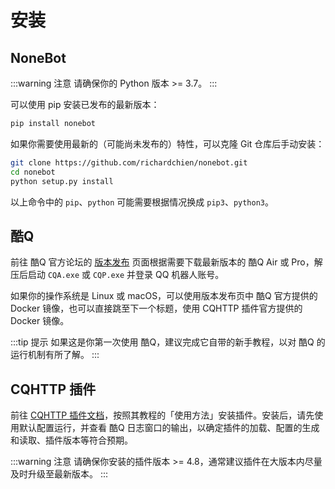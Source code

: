# 安装

## NoneBot

:::warning 注意
请确保你的 Python 版本 >= 3.7。
:::

可以使用 pip 安装已发布的最新版本：

```bash
pip install nonebot
```

如果你需要使用最新的（可能尚未发布的）特性，可以克隆 Git 仓库后手动安装：

```bash
git clone https://github.com/richardchien/nonebot.git
cd nonebot
python setup.py install
```

以上命令中的 `pip`、`python` 可能需要根据情况换成 `pip3`、`python3`。

## 酷Q

前往 酷Q 官方论坛的 [版本发布](https://cqp.cc/b/news) 页面根据需要下载最新版本的 酷Q Air 或 Pro，解压后启动 `CQA.exe` 或 `CQP.exe` 并登录 QQ 机器人账号。

如果你的操作系统是 Linux 或 macOS，可以使用版本发布页中 酷Q 官方提供的 Docker 镜像，也可以直接跳至下一个标题，使用 CQHTTP 插件官方提供的 Docker 镜像。

:::tip 提示
如果这是你第一次使用 酷Q，建议完成它自带的新手教程，以对 酷Q 的运行机制有所了解。
:::

## CQHTTP 插件

前往 [CQHTTP 插件文档](https://cqhttp.cc/docs/)，按照其教程的「使用方法」安装插件。安装后，请先使用默认配置运行，并查看 酷Q 日志窗口的输出，以确定插件的加载、配置的生成和读取、插件版本等符合预期。

:::warning 注意
请确保你安装的插件版本 >= 4.8，通常建议插件在大版本内尽量及时升级至最新版本。
:::
